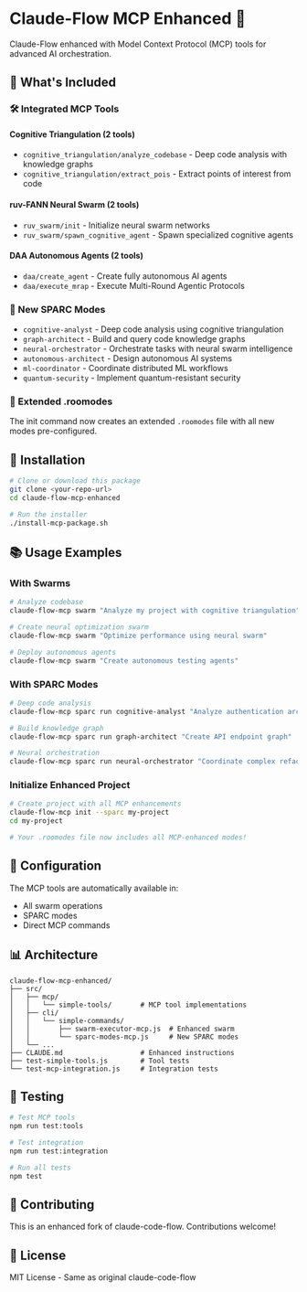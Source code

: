 # Claude-Flow MCP Enhanced 🚀

Claude-Flow enhanced with Model Context Protocol (MCP) tools for advanced AI orchestration.

## 🎯 What's Included

### 🛠️ Integrated MCP Tools

#### Cognitive Triangulation (2 tools)
- `cognitive_triangulation/analyze_codebase` - Deep code analysis with knowledge graphs
- `cognitive_triangulation/extract_pois` - Extract points of interest from code

#### ruv-FANN Neural Swarm (2 tools)
- `ruv_swarm/init` - Initialize neural swarm networks
- `ruv_swarm/spawn_cognitive_agent` - Spawn specialized cognitive agents

#### DAA Autonomous Agents (2 tools)
- `daa/create_agent` - Create fully autonomous AI agents
- `daa/execute_mrap` - Execute Multi-Round Agentic Protocols

### 🧠 New SPARC Modes

- `cognitive-analyst` - Deep code analysis using cognitive triangulation
- `graph-architect` - Build and query code knowledge graphs
- `neural-orchestrator` - Orchestrate tasks with neural swarm intelligence
- `autonomous-architect` - Design autonomous AI systems
- `ml-coordinator` - Coordinate distributed ML workflows
- `quantum-security` - Implement quantum-resistant security

### 📁 Extended .roomodes

The init command now creates an extended `.roomodes` file with all new modes pre-configured.

## 🚀 Installation

```bash
# Clone or download this package
git clone <your-repo-url>
cd claude-flow-mcp-enhanced

# Run the installer
./install-mcp-package.sh
```

## 📚 Usage Examples

### With Swarms
```bash
# Analyze codebase
claude-flow-mcp swarm "Analyze my project with cognitive triangulation"

# Create neural optimization swarm
claude-flow-mcp swarm "Optimize performance using neural swarm"

# Deploy autonomous agents
claude-flow-mcp swarm "Create autonomous testing agents"
```

### With SPARC Modes
```bash
# Deep code analysis
claude-flow-mcp sparc run cognitive-analyst "Analyze authentication architecture"

# Build knowledge graph
claude-flow-mcp sparc run graph-architect "Create API endpoint graph"

# Neural orchestration
claude-flow-mcp sparc run neural-orchestrator "Coordinate complex refactoring"
```

### Initialize Enhanced Project
```bash
# Create project with all MCP enhancements
claude-flow-mcp init --sparc my-project
cd my-project

# Your .roomodes file now includes all MCP-enhanced modes!
```

## 🔧 Configuration

The MCP tools are automatically available in:
- All swarm operations
- SPARC modes
- Direct MCP commands

## 📊 Architecture

```
claude-flow-mcp-enhanced/
├── src/
│   ├── mcp/
│   │   └── simple-tools/       # MCP tool implementations
│   ├── cli/
│   │   └── simple-commands/
│   │       ├── swarm-executor-mcp.js  # Enhanced swarm
│   │       └── sparc-modes-mcp.js     # New SPARC modes
│   └── ...
├── CLAUDE.md                   # Enhanced instructions
├── test-simple-tools.js        # Tool tests
└── test-mcp-integration.js     # Integration tests
```

## 🧪 Testing

```bash
# Test MCP tools
npm run test:tools

# Test integration
npm run test:integration

# Run all tests
npm test
```

## 🤝 Contributing

This is an enhanced fork of claude-code-flow. Contributions welcome!

## 📄 License

MIT License - Same as original claude-code-flow
